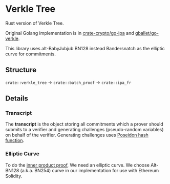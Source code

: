 # Verkle Tree

Rust version of Verkle Tree.

Original Golang implementation is in
[crate-crypto/go-ipa](https://github.com/crate-crypto/go-ipa/tree/fe21866d2ad5c732d1529cc8c4ebcc715edcc4e1) and [gballet/go-verkle](https://github.com/gballet/go-verkle/tree/8cf71b342fb237a48fafba9fcb2f68240a0c9f43).

This library uses alt-BabyJubjub BN128 instead Bandersnatch as the elliptic curve for commitments.

## Structure

`crate::verkle_tree` -> `crate::batch_proof` -> `crate::ipa_fr`

## Details

### Transcript

The **transcript** is the object storing all commitments which a prover should submits to a verifier and
generating challenges (pseudo-random variables) on behalf of the verifier.
Generating challenges uses [Poseidon hash function](https://github.com/filecoin-project/neptune).

### Elliptic Curve

To do the [inner product proof](https://eprint.iacr.org/2019/1177), We need an elliptic curve.
We choose Alt-BN128 (a.k.a. BN254) curve in our implementation for use with Ethereum Solidity.
